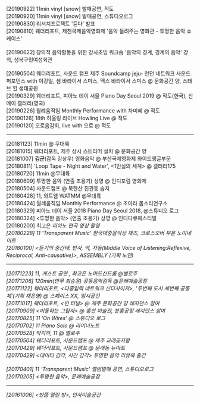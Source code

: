 [20190922] 11min vinyl [snow] 발매공연, 적도<br>
[20190920] 11min vinyl [snow] 발매공연, 스튜디오로그<br>
[20190830] 리서치프로젝트 '듣다' 발표<br> 
[20190810] 웨더리포트, 제천국제음악영화제 '음악 들려주는 영화관 - 투명한 음악 쇼케이스'<br>  
[20190622] 창의적 음악활동을 위한 강사초빙 워크숍 '음악의 경계, 경계의 음악' 강의, 성북구민여성회관<br>  
[20190504] 웨더리포트, 사운드 캠프 제주 Soundcamp jeju- 런던 네트워크 사운드 퍼포먼스 with 이강일, 샘 바라이서 스미스, 맥스 바라이서 스미스 @ 문화공간 양, 스태브 힐 생태공원<br>
[20190329] 웨더리포트, 피아노 데이 서울 Piano Day Seoul 2019 @ 적도(한국), 산 메이 갤러리(영국)<br>
[20190226] 월례움직임 Monthly Performance with 차미혜 @ 적도<br>
[20190126] 18th 하울링 라이브 Howling Live @ 적도<br>
[20190120] 오로음감회, live with 오로 @ 적도<br>

---

[20181123] 11min @ 무대륙<br> 
[20181015] 웨더리포트, 제주 상시 스트리머 설치 @ 문화공간 양<br>
[20181007] **김군**(감독 강상우) 영화음악 @ 부산국제영화제 와이드앵글부문<br>
[20180811] 'Loop Tape - Night and Water', <1인실의 세계> @ 갤러리175<br>
[20180720] 11min @무대륙<br> 
[20180609] 투명한 음악 (연출 조용기) 상영 @ 인디포럼 영화제<br> 
[20180504] 사운드캠프 @ 북한산 진관동 습지<br> 
[20180428] 11, 와트엠 WATMM @무대륙<br>
[20180424] 월례움직임 Monthly Performance @ 조아라 몸소리연구소<br>
[20180329] 피아노 데이 서울 2018 Piano Day Seoul 2018, @스튜디오 로그<br>
[20180324] <투명한 음악> (연출 조용기) 상영 @ 인디다큐페스티벌<br> 
[20180200] 최고은 <I AM WATER> 피아노 편곡 영상 촬영<br> 
[20180228] 11 'Transparent Music' 한국대중음악상 재즈, 크로스오버 부문 노미네이트<br> 
[20180100] <듣기의 중간태: 반사, 역, 자동(Middle Voice of Listening:Reflexive, Reciprocal, Anti-causative)>, ASSEMBLY (기획 노연)<br> 
  
---

[20171223] 11, 게스트 공연 , 최고은 노마드신드롬 @벨로주<br> 
[20171206] 120min(안무 최승윤) 공동음악감독 @문래예술공장<br>
[20171122] 웨더리포트, <다중입력 네트워크 신디사이저>, '두번째 도시 세번째 공동체'(기획 채은영) @ 스페이스 XX, 임시공간<br> 
[20171017] 웨더리포트, <빈 터널> @ 제주 문화공간 양 레지던스 참여<br> 
[20170909] <이동하는 그림자> @ 홍천 미술관, 분홍공장 레지던스 참여<br> 
[20170825] 11 'On Wires' @ 스튜디오 로그<br> 
[20170702] 11 Piano Solo @ 라이너노트<br> 
[20170528] 박지하, 11 @ 벨로주<br> 
[20170504] 웨더리포트, 사운드캠프 @ 제주 교래곶자왈<br>
[20170429] 웨더리포트, 사운드캠프 @ 문래동 뉴마트<br> 
[20170429] <데이터 감각, 시간 감각> 투명한 음악 리뷰북 출간<br>  
[20170401] 11 'Transparent Music' 앨범발매 공연, 스튜디오로그<br> 
[20170205] <투명한 음악>, 문래예술공장<br> 

---

[20161006] <반쯤 열린 방>, 인사미술공간  

